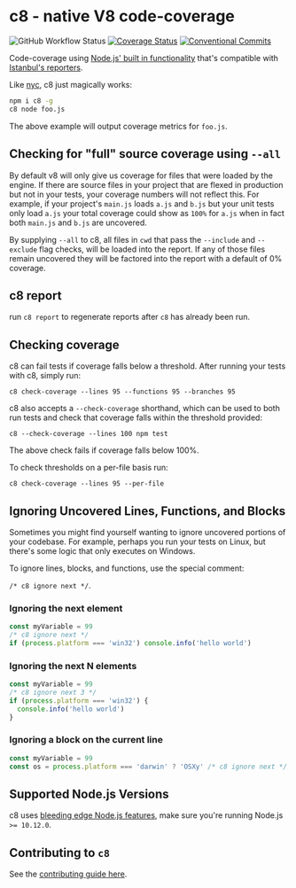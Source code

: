# c8 - native V8 code-coverage

![GitHub Workflow Status](https://img.shields.io/github/workflow/status/bcoe/c8/ci)
[![Coverage Status](https://coveralls.io/repos/github/bcoe/c8/badge.svg?branch=master)](https://coveralls.io/github/bcoe/c8?branch=master)
[![Conventional Commits](https://img.shields.io/badge/Conventional%20Commits-1.0.0-yellow.svg)](https://conventionalcommits.org)

Code-coverage using [Node.js' built in functionality](https://nodejs.org/dist/latest-v10.x/docs/api/cli.html#cli_node_v8_coverage_dir)
that's compatible with [Istanbul's reporters](https://istanbul.js.org/docs/advanced/alternative-reporters/).

Like [nyc](https://github.com/istanbuljs/nyc), c8 just magically works:

```bash
npm i c8 -g
c8 node foo.js
```

The above example will output coverage metrics for `foo.js`.

## Checking for "full" source coverage using `--all`

By default v8 will only give us coverage for files that were loaded by the engine. If there are source files in your 
project that are flexed in production but not in your tests, your coverage numbers will not reflect this. For example,
if your project's `main.js` loads `a.js` and `b.js` but your unit tests only load `a.js` your total coverage 
could show as `100%` for `a.js` when in fact both `main.js` and `b.js` are uncovered.  

By supplying `--all` to c8, all files in `cwd` that pass the `--include` and `--exclude` flag checks, will be loaded into the
report. If any of those files remain uncovered they will be factored into the report with a default of 0% coverage. 

## c8 report

run `c8 report` to regenerate reports after `c8` has already been run.

## Checking coverage

c8 can fail tests if coverage falls below a threshold.
After running your tests with c8, simply run:

```shell
c8 check-coverage --lines 95 --functions 95 --branches 95
```

c8 also accepts a `--check-coverage` shorthand, which can be used to
both run tests and check that coverage falls within the threshold provided:

```shell
c8 --check-coverage --lines 100 npm test
```

The above check fails if coverage falls below 100%.

To check thresholds on a per-file basis run:

```shell
c8 check-coverage --lines 95 --per-file
```

## Ignoring Uncovered Lines, Functions, and Blocks

Sometimes you might find yourself wanting to ignore uncovered portions of your
codebase. For example, perhaps you run your tests on Linux, but
there's some logic that only executes on Windows.

To ignore lines, blocks, and functions, use the special comment:

`/* c8 ignore next */`.

### Ignoring the next element

```js
const myVariable = 99
/* c8 ignore next */
if (process.platform === 'win32') console.info('hello world')
```

### Ignoring the next N elements

```js
const myVariable = 99
/* c8 ignore next 3 */
if (process.platform === 'win32') {
  console.info('hello world')
}
```

### Ignoring a block on the current line

```js
const myVariable = 99
const os = process.platform === 'darwin' ? 'OSXy' /* c8 ignore next */ : 'Windowsy' 
```

## Supported Node.js Versions

c8 uses
[bleeding edge Node.js features](https://github.com/nodejs/node/pull/22527),
make sure you're running Node.js `>= 10.12.0`.

## Contributing to `c8`

See the [contributing guide here](./CONTRIBUTING.md).

